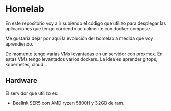 # Homelab

En este repositorio voy a ir subiendo el código que utilizo para desplegar las aplicaciones que tengo corriendo actualmente con docker-compose.

Me gustaría dejar por aquí la evolución del homelab a medida que voy aprendiendo.

De momento tengo varias VMs levantadas en un servidor con proxmox. En estas VMs tengo levantados varios dockers. La idea es aprender gitops, kubernetes, cloud...


## Hardware

El servidor que utilizo es:

- Beelink SER5 con AMD ryzen 5800H y 32GB de ram.


